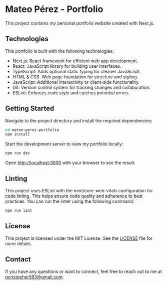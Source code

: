# Mateo Pérez - Portfolio

This project contains my personal portfolio website created with Next.js.

## Technologies

This portfolio is built with the following technologies:

- Next.js: React framework for efficient web app development.
- React: JavaScript library for building user interfaces.
- TypeScript: Adds optional static typing for cleaner JavaScript.
- HTML & CSS: Web page foundation for structure and styling.
- JavaScript: Additional interactivity or client-side functionality.
- Git: Version control system for tracking changes and collaboration.
- ESLint: Enforces code style and catches potential errors.

## Getting Started

Navigate to the project directory and install the required dependencies:

```bash
cd mateo-perez-portfolio
npm install
```

Start the development server to view my portfolio locally:

```bash
npm run dev
```

Open [http://localhost:3000](http://localhost:3000) with your browser to see the result.

## Linting

This project uses ESLint with the next/core-web-vitals configuration for code linting. This helps ensure code quality and adherence to best practices. You can run the linter using the following command:

```bash
npm run lint
```

## License

This project is licensed under the MIT License. See the [LICENSE](LICENSE) file for more details.

## Contact

If you have any questions or want to connect, feel free to reach out to me at [pcristopher593@gmail.com](mailto:pcristopher593@gmail.com).

